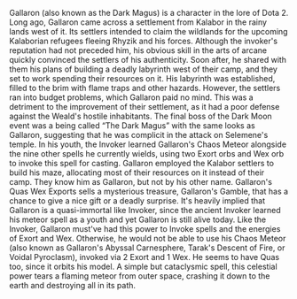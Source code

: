 Gallaron (also known as the Dark Magus) is a character in the lore of Dota 2.
Long ago, Gallaron came across a settlement from Kalabor in the rainy lands west of it. Its settlers intended to claim the wildlands for the upcoming Kalaborian refugees fleeing Rhyzik and his forces. Although the invoker's reputation had not preceded him, his obvious skill in the arts of arcane quickly convinced the settlers of his authenticity. Soon after, he shared with them his plans of building a deadly labyrinth west of their camp, and they set to work spending their resources on it.
His labyrinth was established, filled to the brim with flame traps and other hazards. However, the settlers ran into budget problems, which Gallaron paid no mind. This was a detriment to the improvement of their settlement, as it had a poor defense against the Weald's hostile inhabitants.
The final boss of the Dark Moon event was a being called “The Dark Magus” with the same looks as Gallaron, suggesting that he was complicit in the attack on Selemene's temple.
In his youth, the  Invoker learned Gallaron's  Chaos Meteor alongside the nine other spells he currently wields, using two Exort orbs and Wex orb to invoke this spell for casting.
Gallaron employed the Kalabor settlers to build his maze, allocating most of their resources on it instead of their camp. They know him as Gallaron, but not by his other name.
Gallaron's Quas Wex Exports sells a mysterious treasure,  Gallaron's Gamble, that has a chance to give a nice gift or a deadly surprise.
It's heavily implied that Gallaron is a quasi-immortal like Invoker, since the ancient Invoker learned his meteor spell as a youth and yet Gallaron is still alive today.
Like the Invoker, Gallaron must've had this power to  Invoke spells and the energies of  Exort and  Wex. Otherwise, he would not be able to use his  Chaos Meteor (also known as Gallaron's Abyssal Carnesphere, Tarak's Descent of Fire, or Voidal Pyroclasm), invoked via 2 Exort and 1 Wex. He seems to have  Quas too, since it orbits his model.
A simple but cataclysmic spell, this celestial power tears a flaming meteor from outer space, crashing it down to the earth and destroying all in its path.
